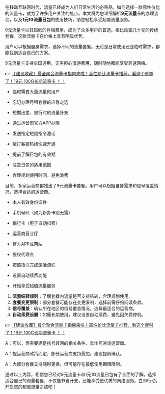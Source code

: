 
在移动互联网时代，流量已经成为人们日常生活的必需品。如何选择一款高性价比的流量卡，成为了许多用户关注的焦点。本文将为您详细解析**9元流量卡**的办理流程，以及**1元1G流量日包**的使用技巧，助您轻松享受超值流量服务。


9元流量卡以其超低的月租费用，成为了众多用户的首选。相比动辄几十元的传统套餐，这款流量卡在价格上具有明显优势。

用户可以根据自身需求，选择不同的流量套餐。无论是日常使用还是临时需求，都能找到适合自己的方案。

9元流量卡支持全国通用，无需担心漫游费用，随时随地都能享受高速网络。

👉 [【建议收藏】最全聚合流量卡指南来啦！高性价比流量卡推荐，看这个就够了！19元 100G长期流量卡 ！！](https://bit.ly/Liuliangka)


- 临时需要大量流量的用户
- 忘记办理月租套餐的应急之选
- 短期出差、旅行时的流量补充

- 通过运营商官方APP办理
- 发送指定短信指令激活
- 拨打客服热线快速开通

- 提前了解日包的有效期
- 注意日包的适用范围
- 合理规划使用时间，避免浪费


目前，多家运营商都推出了9元流量卡套餐。用户可以根据自身需求和信号覆盖情况，选择合适的运营商。

- 本人有效身份证件
- 手机号码（如为新办卡则无需）
- 银行卡（用于自动扣费）

- 运营商营业厅
- 官方APP或网站
- 授权代理点

- 按照指引完成激活流程
- 设置自动续费功能
- 开始享受超值流量服务


1. **流量结转规则**：了解套餐内流量是否支持结转，合理规划使用。
2. **套餐变更限制**：部分套餐可能存在变更限制，选择前需仔细阅读条款。
3. **信号覆盖**：确认所在地区的信号覆盖情况，选择最适合的运营商。
4. **自动续费设置**：如需长期使用，建议设置自动续费，避免因欠费停机。

👉 [【建议收藏】最全聚合流量卡指南来啦！高性价比流量卡推荐，看这个就够了！19元 100G长期流量卡 ！！](https://bit.ly/Liuliangka)


A：可以，但需要满足携号转网的相关条件，具体可咨询运营商。

A：视运营商政策而定，部分运营商支持叠加，建议提前确认。

A：大部分套餐支持随时更换，但可能存在最低使用期限限制。

通过以上内容，相信您已经对9元流量卡和1元1G流量日包有了全面的了解。选择适合自己的流量套餐，不仅能节省开支，还能享受更优质的网络服务。立即行动，开启您的超值流量之旅吧！
